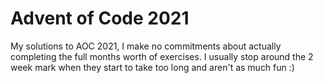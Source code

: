 # Advent of Code 2021

My solutions to AOC 2021, I make no commitments about actually completing the full months worth of exercises. I usually stop around the 2 week mark when they start to take too long and aren't as much fun :)


